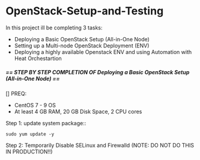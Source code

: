 # OpenStack-Setup-and-Testing
In this project ill be completing 3 tasks:

- Deploying a Basic OpenStack Setup (All-in-One Node)
- Setting up a Multi-node OpenStack Deployment (ENV)
- Deploying a highly available Openstack ENV and using Automation with Heat Orchestartion

##### == STEP BY STEP COMPLETION OF Deploying a Basic OpenStack Setup (All-in-One Node) == ########
[] PREQ:
+ CentOS 7 - 9 OS
+ At least 4 GB RAM, 20 GB Disk Space, 2 CPU cores

Step 1: 
update system package::
```
sudo yum update -y
```
Step 2: 
Temporarily Disable SELinux and Firewalld (NOTE: DO NOT DO THIS IN PRODUCTION!!)
